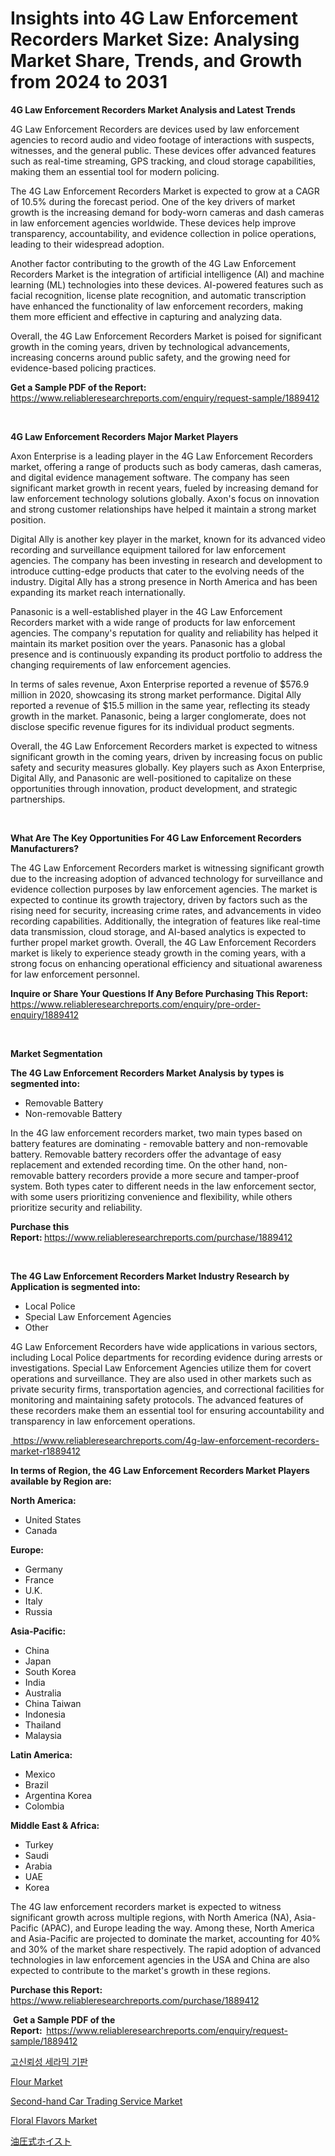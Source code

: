 <p><h1>Insights into 4G Law Enforcement Recorders Market Size: Analysing Market Share, Trends, and Growth from 2024 to 2031</h1></p><p><strong>4G Law Enforcement Recorders Market Analysis and Latest Trends</strong></p>
<p><p>4G Law Enforcement Recorders are devices used by law enforcement agencies to record audio and video footage of interactions with suspects, witnesses, and the general public. These devices offer advanced features such as real-time streaming, GPS tracking, and cloud storage capabilities, making them an essential tool for modern policing.</p><p>The 4G Law Enforcement Recorders Market is expected to grow at a CAGR of 10.5% during the forecast period. One of the key drivers of market growth is the increasing demand for body-worn cameras and dash cameras in law enforcement agencies worldwide. These devices help improve transparency, accountability, and evidence collection in police operations, leading to their widespread adoption.</p><p>Another factor contributing to the growth of the 4G Law Enforcement Recorders Market is the integration of artificial intelligence (AI) and machine learning (ML) technologies into these devices. AI-powered features such as facial recognition, license plate recognition, and automatic transcription have enhanced the functionality of law enforcement recorders, making them more efficient and effective in capturing and analyzing data.</p><p>Overall, the 4G Law Enforcement Recorders Market is poised for significant growth in the coming years, driven by technological advancements, increasing concerns around public safety, and the growing need for evidence-based policing practices.</p></p>
<p><strong>Get a Sample PDF of the Report:&nbsp;</strong> <a href="https://www.reliableresearchreports.com/enquiry/request-sample/1889412">https://www.reliableresearchreports.com/enquiry/request-sample/1889412</a></p>
<p>&nbsp;</p>
<p><strong>4G Law Enforcement Recorders Major Market Players</strong></p>
<p><p>Axon Enterprise is a leading player in the 4G Law Enforcement Recorders market, offering a range of products such as body cameras, dash cameras, and digital evidence management software. The company has seen significant market growth in recent years, fueled by increasing demand for law enforcement technology solutions globally. Axon's focus on innovation and strong customer relationships have helped it maintain a strong market position.</p><p>Digital Ally is another key player in the market, known for its advanced video recording and surveillance equipment tailored for law enforcement agencies. The company has been investing in research and development to introduce cutting-edge products that cater to the evolving needs of the industry. Digital Ally has a strong presence in North America and has been expanding its market reach internationally.</p><p>Panasonic is a well-established player in the 4G Law Enforcement Recorders market with a wide range of products for law enforcement agencies. The company's reputation for quality and reliability has helped it maintain its market position over the years. Panasonic has a global presence and is continuously expanding its product portfolio to address the changing requirements of law enforcement agencies.</p><p>In terms of sales revenue, Axon Enterprise reported a revenue of $576.9 million in 2020, showcasing its strong market performance. Digital Ally reported a revenue of $15.5 million in the same year, reflecting its steady growth in the market. Panasonic, being a larger conglomerate, does not disclose specific revenue figures for its individual product segments.</p><p>Overall, the 4G Law Enforcement Recorders market is expected to witness significant growth in the coming years, driven by increasing focus on public safety and security measures globally. Key players such as Axon Enterprise, Digital Ally, and Panasonic are well-positioned to capitalize on these opportunities through innovation, product development, and strategic partnerships.</p></p>
<p>&nbsp;</p>
<p><strong>What Are The Key Opportunities For 4G Law Enforcement Recorders Manufacturers?</strong></p>
<p><p>The 4G Law Enforcement Recorders market is witnessing significant growth due to the increasing adoption of advanced technology for surveillance and evidence collection purposes by law enforcement agencies. The market is expected to continue its growth trajectory, driven by factors such as the rising need for security, increasing crime rates, and advancements in video recording capabilities. Additionally, the integration of features like real-time data transmission, cloud storage, and AI-based analytics is expected to further propel market growth. Overall, the 4G Law Enforcement Recorders market is likely to experience steady growth in the coming years, with a strong focus on enhancing operational efficiency and situational awareness for law enforcement personnel.</p></p>
<p><strong>Inquire or Share Your Questions If Any Before Purchasing This Report:</strong> <a href="https://www.reliableresearchreports.com/enquiry/pre-order-enquiry/1889412">https://www.reliableresearchreports.com/enquiry/pre-order-enquiry/1889412</a></p>
<p>&nbsp;</p>
<p><strong>Market Segmentation</strong></p>
<p><strong>The 4G Law Enforcement Recorders Market Analysis by types is segmented into:</strong></p>
<p><ul><li>Removable Battery</li><li>Non-removable Battery</li></ul></p>
<p><p>In the 4G law enforcement recorders market, two main types based on battery features are dominating - removable battery and non-removable battery. Removable battery recorders offer the advantage of easy replacement and extended recording time. On the other hand, non-removable battery recorders provide a more secure and tamper-proof system. Both types cater to different needs in the law enforcement sector, with some users prioritizing convenience and flexibility, while others prioritize security and reliability.</p></p>
<p><strong>Purchase this Report:&nbsp;</strong><a href="https://www.reliableresearchreports.com/purchase/1889412">https://www.reliableresearchreports.com/purchase/1889412</a></p>
<p>&nbsp;</p>
<p><strong>The 4G Law Enforcement Recorders Market Industry Research by Application is segmented into:</strong></p>
<p><ul><li>Local Police</li><li>Special Law Enforcement Agencies</li><li>Other</li></ul></p>
<p><p>4G Law Enforcement Recorders have wide applications in various sectors, including Local Police departments for recording evidence during arrests or investigations. Special Law Enforcement Agencies utilize them for covert operations and surveillance. They are also used in other markets such as private security firms, transportation agencies, and correctional facilities for monitoring and maintaining safety protocols. The advanced features of these recorders make them an essential tool for ensuring accountability and transparency in law enforcement operations.</p></p>
<p><a href="https://www.reliableresearchreports.com/4g-law-enforcement-recorders-market-r1889412">&nbsp;https://www.reliableresearchreports.com/4g-law-enforcement-recorders-market-r1889412</a></p>
<p><strong>In terms of Region, the 4G Law Enforcement Recorders Market Players available by Region are:</strong></p>
<p>
    <p> <strong> North America: </strong>
        <ul>
            <li>United States</li>
            <li>Canada</li>
        </ul>
        </p> 
    <p> <strong> Europe: </strong>
        <ul>
            <li>Germany</li>
            <li>France</li>
            <li>U.K.</li>
            <li>Italy</li>
            <li>Russia</li>
        </ul>
        </p> 
    <p> <strong> Asia-Pacific: </strong>
        <ul>
            <li>China</li>
            <li>Japan</li>
            <li>South Korea</li>
            <li>India</li>
            <li>Australia</li>
            <li>China Taiwan</li>
            <li>Indonesia</li>
            <li>Thailand</li>
            <li>Malaysia</li>
        </ul>
        </p> 
    <p> <strong> Latin America: </strong>
        <ul>
            <li>Mexico</li>
            <li>Brazil</li>
            <li>Argentina Korea</li>
            <li>Colombia</li>
        </ul>
        </p> 
    <p> <strong> Middle East & Africa: </strong>
        <ul>
            <li>Turkey</li>
            <li>Saudi</li>
            <li>Arabia</li>
            <li>UAE</li>
            <li>Korea</li>
        </ul>
    </p>
    </p>
<p><p>The 4G law enforcement recorders market is expected to witness significant growth across multiple regions, with North America (NA), Asia-Pacific (APAC), and Europe leading the way. Among these, North America and Asia-Pacific are projected to dominate the market, accounting for 40% and 30% of the market share respectively. The rapid adoption of advanced technologies in law enforcement agencies in the USA and China are also expected to contribute to the market's growth in these regions.</p></p>
<p><strong>Purchase this Report: </strong><a href="https://www.reliableresearchreports.com/purchase/1889412">https://www.reliableresearchreports.com/purchase/1889412</a></p>
<p>&nbsp;<strong>Get a Sample PDF of the Report:&nbsp;&nbsp;</strong><a href="https://www.reliableresearchreports.com/enquiry/request-sample/1889412">https://www.reliableresearchreports.com/enquiry/request-sample/1889412</a></p>
<p><strong></strong></p>
<p><p><a href="https://github.com/JeromeRtyau89966/Market-Research-Report-List-2/blob/main/2658573108207.md">고신뢰성 세라믹 기판</a></p><p><a href="https://issuu.com/reportprime-2/docs/flour-market-size-2030.pptx">Flour Market</a></p><p><a href="https://github.com/zmnbyevx75/Market-Research-Report-List-1/blob/main/second-hand-car-trading-service-market.md">Second-hand Car Trading Service Market</a></p><p><a href="https://issuu.com/reportprime-2/docs/floral-flavors-market-size-2030.pptx">Floral Flavors Market</a></p><p><a href="https://github.com/ksxzwxabcuynh011/Market-Research-Report-List-2/blob/main/8924286115363.md">油圧式ホイスト</a></p></p>
